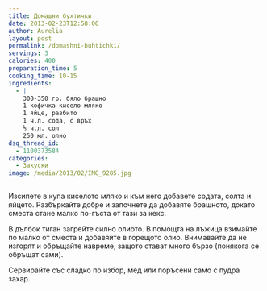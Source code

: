 ```yaml
---
title: Домашни бухтички
date: 2013-02-23T12:58:06
author: Aurelia
layout: post
permalink: /domashni-buhtichki/
servings: 3
calories: 400
preparation_time: 5
cooking_time: 10-15
ingredients:
  - |
    300-350 гр. бяло брашно
    1 кофичка кисело мляко
    1 яйце, разбито
    1 ч.л. сода, с връх
    ½ ч.л. сол
    250 мл. олио
dsq_thread_id:
  - 1100373584
categories:
  - Закуски
image: /media/2013/02/IMG_9285.jpg
---
```

Изсипете в купа киселото мляко и към него добавете содата, солта и яйцето. Разбъркайте добре и започнете да добавяте брашното, докато сместа стане малко по-гъста от тази за кекс.
  
В дълбок тиган загрейте силно олиото. В помощта на лъжица взимайте по малко от сместа и добавяйте в горещото олио. Внимавайте да не изгорят и обръщайте навреме, защото стават много бързо (понякога се обръщат сами).
  
Сервирайте със сладко по избор, мед или поръсени само с пудра захар.